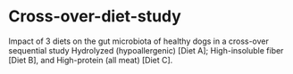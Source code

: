 # Cross-over-diet-study
Impact of 3 diets on the gut microbiota of healthy dogs in a cross-over sequential study
Hydrolyzed (hypoallergenic) [Diet A]; High-insoluble fiber [Diet B], and High-protein (all meat) [Diet C].
